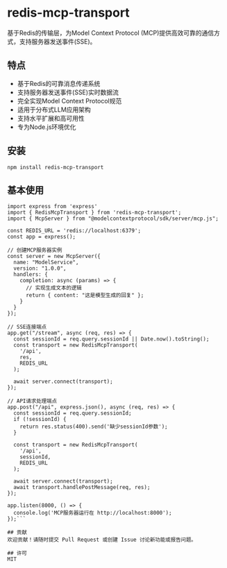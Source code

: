 # redis-mcp-transport

基于Redis的传输层，为Model Context Protocol (MCP)提供高效可靠的通信方式，支持服务器发送事件(SSE)。

## 特点
- 基于Redis的可靠消息传递系统
- 支持服务器发送事件(SSE)实时数据流
- 完全实现Model Context Protocol规范
- 适用于分布式LLM应用架构
- 支持水平扩展和高可用性
- 专为Node.js环境优化

## 安装
```
npm install redis-mcp-transport
```

## 基本使用
```
import express from 'express'
import { RedisMcpTransport } from 'redis-mcp-transport';
import { McpServer } from "@modelcontextprotocol/sdk/server/mcp.js";

const REDIS_URL = 'redis://localhost:6379';
const app = express();

// 创建MCP服务器实例
const server = new McpServer({
  name: "ModelService",
  version: "1.0.0",
  handlers: {
    completion: async (params) => {
      // 实现生成文本的逻辑
      return { content: "这是模型生成的回复" };
    }
  }
});

// SSE连接端点
app.get("/stream", async (req, res) => {
  const sessionId = req.query.sessionId || Date.now().toString();
  const transport = new RedisMcpTransport(
    '/api',
    res,
    REDIS_URL
  );
  
  await server.connect(transport);
});

// API请求处理端点
app.post("/api", express.json(), async (req, res) => {
  const sessionId = req.query.sessionId;
  if (!sessionId) {
    return res.status(400).send('缺少sessionId参数');
  }
  
  const transport = new RedisMcpTransport(
    '/api',
    sessionId,
    REDIS_URL
  );
  
  await server.connect(transport);
  await transport.handlePostMessage(req, res);
});

app.listen(8000, () => {
  console.log('MCP服务器运行在 http://localhost:8000');
});```

## 贡献
欢迎贡献！请随时提交 Pull Request 或创建 Issue 讨论新功能或报告问题。

## 许可
MIT